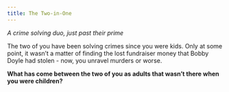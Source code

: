```yaml
---
title: The Two-in-One
---
```


_A crime solving duo, just past their prime_

The two of you have been solving crimes since you were kids. Only at some point, it wasn’t a matter of finding the lost fundraiser money that Bobby Doyle had stolen - now, you unravel murders or worse.

**What has come between the two of you as adults that wasn’t there when you were children?**
